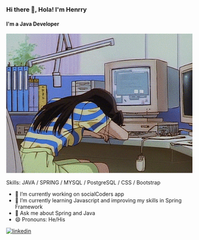 ### Hi there 👋, Hola! I'm Henrry
#### I'm a Java Developer
![I'm a Java Developer](https://github.com/elhenrrysito/elhenrrysito/blob/main/5a7ab8659b97a22a3163053aadc10e37.gif)


Skills: JAVA / SPRING / MYSQL / PostgreSQL / CSS / Bootstrap

- 🔭 I’m currently working on socialCoders app 
- 🌱 I’m currently learning Javascript and improving my skills in Spring Framework 
- 💬 Ask me about Spring and Java 
- 😄 Pronouns: He/His 


[<img src='https://cdn.jsdelivr.net/npm/simple-icons@3.0.1/icons/linkedin.svg' alt='linkedin' height='40'>](https://www.linkedin.com/in/https://www.linkedin.com/in/henrry-mejia//)  

